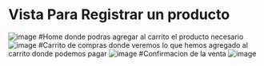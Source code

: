 # Vista Para Registrar un producto 
![image](https://github.com/Rodolfo-Jara/Laboratorio1_DAWII/assets/119070406/4eecb311-5cff-4bc5-89e9-28e12c868cde)
#Home donde podras agregar al carrito el producto necesario
![image](https://github.com/Rodolfo-Jara/Laboratorio1_DAWII/assets/119070406/d9d9f581-86c0-430d-9980-bc83c2000ec4)
#Carrito de compras donde veremos lo que hemos agregado al carrito  donde podemos pagar
![image](https://github.com/Rodolfo-Jara/Laboratorio1_DAWII/assets/119070406/d398e192-9a72-4158-82a9-8db9b65993ee)
#Confirmacion de la venta
![image](https://github.com/Rodolfo-Jara/Laboratorio1_DAWII/assets/119070406/c35fac94-254c-4a0a-b47e-cc8572c8e145)



